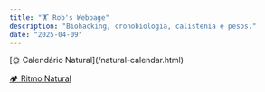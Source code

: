 ```yaml
---
title: "🏋️ Rob's Webpage"
description: "Biohacking, cronobiologia, calistenia e pesos."
date: "2025-04-09"
---
```


<section class="section text-center">
  [🌞 Calendário Natural](/natural-calendar.html)

  [🏕️ Ritmo Natural](/natural-rhythm.html)
</section>
